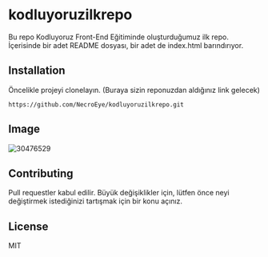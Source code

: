 # kodluyoruzilkrepo
Bu repo Kodluyoruz Front-End Eğitiminde oluşturduğumuz ilk repo. İçerisinde bir adet README dosyası, bir adet de index.html barındırıyor.

## Installation
Öncelikle projeyi clonelayın. (Buraya sizin reponuzdan aldığınız link gelecek)

```
https://github.com/NecroEye/kodluyoruzilkrepo.git
```

## Image
![30476529](https://user-images.githubusercontent.com/45388123/208701837-34c3d195-a0d8-4a38-8502-5d87fb0697ba.png)


## Contributing
Pull requestler kabul edilir. Büyük değişiklikler için, lütfen önce neyi değiştirmek istediğinizi tartışmak için bir konu açınız.

## License
MIT
